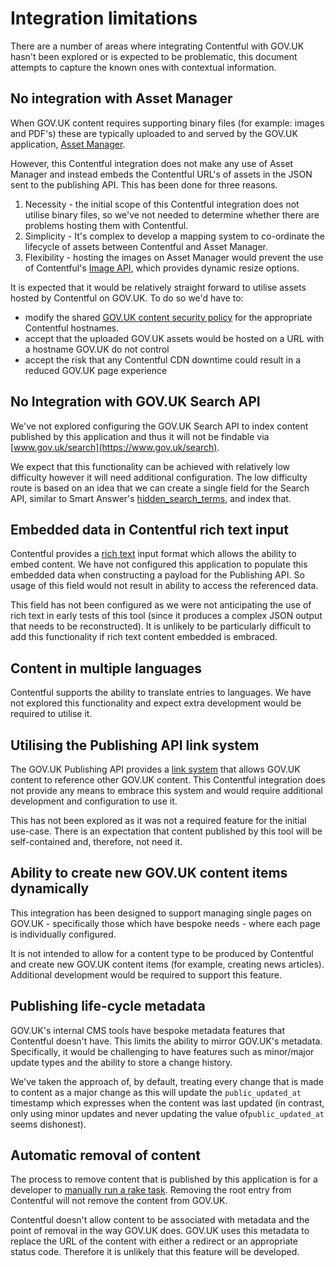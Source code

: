 # Integration limitations

There are a number of areas where integrating Contentful with GOV.UK hasn't been explored or is expected to be problematic, this document attempts to capture the known ones with contextual information.

## No integration with Asset Manager

When GOV.UK content requires supporting binary files (for example: images and PDF's) these are typically uploaded to and served by the GOV.UK application, [Asset Manager](https://github.com/alphagov/asset-manager).

However, this Contentful integration does not make any use of Asset Manager and instead embeds the Contentful URL's of assets in the JSON sent to the publishing API. This has been done for three reasons.

1. Necessity - the initial scope of this Contentful integration does not utilise binary files, so we've not needed to determine whether there are problems hosting them with Contentful.
2. Simplicity - It's complex to develop a mapping system to co-ordinate the lifecycle of assets between Contentful and Asset Manager.
3. Flexibility - hosting the images on Asset Manager would prevent the use of Contentful's [Image API][], which provides dynamic resize options.

It is expected that it would be relatively straight forward to utilise assets hosted by Contentful on GOV.UK. To do so we'd have to:

- modify the shared [GOV.UK content security policy](https://github.com/alphagov/govuk_app_config/blob/main/lib/govuk_app_config/govuk_content_security_policy.rb) for the appropriate Contentful hostnames.
- accept that the uploaded GOV.UK assets would be hosted on a URL with a hostname GOV.UK do not control
- accept the risk that any Contentful CDN downtime could result in a reduced GOV.UK page experience

[Image API]: https://www.contentful.com/developers/docs/references/images-api/

## No Integration with GOV.UK Search API

We've not explored configuring the GOV.UK Search API to index content published by this application and thus it will not be findable via [www.gov.uk/search](https://www.gov.uk/search).

We expect that this functionality can be achieved with relatively low difficulty however it will need additional configuration. The low difficulty route is based on an idea that we can create a single field for the Search API, similar to Smart Answer's [hidden_search_terms][], and index that.

[hidden_search_terms]: https://github.com/alphagov/smart-answers/blob/a73a79f3f6ad1f641a65100667ad1aa7856fc3c6/app/presenters/content_item_presenter.rb#L17

## Embedded data in Contentful rich text input

Contentful provides a [rich text][] input format which allows the ability to embed content. We have not configured this application to populate this embedded data when constructing a payload for the Publishing API. So usage of this field would not result in ability to access the referenced data.

This field has not been configured as we were not anticipating the use of rich text in early tests of this tool (since it produces a complex JSON output that needs to be reconstructed). It is unlikely to be particularly difficult to add this functionality if rich text content embedded is embraced.

[rich text]: https://www.contentful.com/developers/docs/concepts/rich-text/

## Content in multiple languages

Contentful supports the ability to translate entries to languages. We have not explored this functionality and expect extra development would be required to utilise it.

## Utilising the Publishing API link system

The GOV.UK Publishing API provides a [link system][pub-api-links] that allows GOV.UK content to reference other GOV.UK content. This Contentful integration does not provide any means to embrace this system and would require additional development and configuration to use it.

This has not been explored as it was not a required feature for the initial use-case. There is an expectation that content published by this tool will be self-contained and, therefore, not need it.

[pub-api-links]: https://github.com/alphagov/publishing-api/blob/main/docs/link-expansion.md

## Ability to create new GOV.UK content items dynamically

This integration has been designed to support managing single pages on GOV.UK - specifically those which have bespoke needs - where each page is individually configured.

It is not intended to allow for a content type to be produced by Contentful and create new GOV.UK content items (for example, creating news articles). Additional development would be required to support this feature.

## Publishing life-cycle metadata

GOV.UK's internal CMS tools have bespoke metadata features that Contentful doesn't have. This limits the ability to mirror GOV.UK's metadata. Specifically, it would be challenging to have features such as minor/major update types and the ability to store a change history.

We've taken the approach of, by default, treating every change that is made to content as a major change as this will update the `public_updated_at` timestamp which expresses when the content was last updated (in contrast, only using minor updates and never updating the value of`public_updated_at` seems dishonest).

## Automatic removal of content

The process to remove content that is published by this application is for a developer to [manually run a rake task](./removing-a-content-item.md). Removing the root entry from Contentful will not remove the content from GOV.UK.

Contentful doesn't allow content to be associated with metadata and the point of removal in the way GOV.UK does. GOV.UK uses this metadata to replace the URL of the content with either a redirect or an appropriate status code. Therefore it is unlikely that this feature will be developed.
